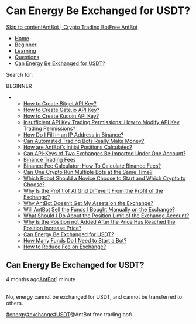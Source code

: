 # Can Energy Be Exchanged for USDT?

[Skip to content](https://www.antrade.io/guide/docs/en/energy-exchange-usdt/#content)[AntBot | Crypto Trading Bot](https://www.antrade.io/guide/docs/en/)[Free AntBot](https://antrade.io/)

* [Home](https://www.antrade.io/guide/docs/en)
* [Beginner](https://www.antrade.io/guide/docs/en/en-beginner/)
* [Learning](https://www.antrade.io/guide/docs/en/en-learning/)
* [Questions](https://www.antrade.io/guide/docs/en/en-questions/)
* [Can Energy Be Exchanged for USDT?](https://www.antrade.io/guide/docs/en/energy-exchange-usdt/)

Search for:

BEGINNER

*
  * [How to Create Bitget API Key?](https://www.antrade.io/guide/docs/en/binding\_bitget/)
  * [How to Create Gate.io API Key?](https://www.antrade.io/guide/docs/en/binding\_gateio/)
  * [How to Create Kucoin API Key?](https://www.antrade.io/guide/docs/en/binding\_kucoin/)
  * [Insufficient API Key Trading Permissions: How to Modify API Key Trading Permissions?](https://www.antrade.io/guide/docs/en/insufficient-api-trading-permissions/)
  * [How Do I Fill in an IP Address in Binance?](https://www.antrade.io/guide/docs/en/ip-address-of-binance/)
  * [Can Automated Trading Bots Really Make Money?](https://www.antrade.io/guide/docs/en/robots-make-money/)
  * [How are AntBot’s Initial Positions Calculated?](https://www.antrade.io/guide/docs/en/antbots-initial-positions-calculated/)
  * [Can API-Keys of Two Exchanges Be Imported Under One Account?](https://www.antrade.io/guide/docs/en/two-api-keys-under-one-account/)
  * [Binance Trading Fees](https://www.antrade.io/guide/docs/en/binance-trading-fees/)
  * [Binance Fee Calculator: How To Calculate Binance Fees?](https://www.antrade.io/guide/docs/en/binance-fee-calculator-how-to-calculate-binance-fees/)
  * [Can One Crypto Run Multiple Bots at the Same Time?](https://www.antrade.io/guide/docs/en/one-crypto-run-multiple-bots/)
  * [Which Robot Should a Novice Choose to Start and Which Crypto to Choose?](https://www.antrade.io/guide/docs/en/novice-choose-bot-and-crypto/)
  * [Why Is the Profit of AI Grid Different From the Profit of the Exchange?](https://www.antrade.io/guide/docs/en/the-profit-difference-in-ai-grid-and-exchange/)
  * [Why AntBot Doesn’t Get My Assets on the Exchange?](https://www.antrade.io/guide/docs/en/why-doesnt-get-assets/)
  * [Will AntBot Sell the Funds I Bought Manually on the Exchange?](https://www.antrade.io/guide/docs/en/will-antbot-sell-funds-i-bought/)
  * [What Should I Do About the Position Limit of the Exchange Account?](https://www.antrade.io/guide/docs/en/position-limit-of-exchange-account/)
  * [Why Is the Position not Added After the Price Has Reached the Position Increase Price?](https://www.antrade.io/guide/docs/en/why-is-position-not-added/)
  * [Can Energy Be Exchanged for USDT?](https://www.antrade.io/guide/docs/en/energy-exchange-usdt/)
  * [How Many Funds Do I Need to Start a Bot?](https://www.antrade.io/guide/docs/en/funds-to-start-bot/)
  * [How to Reduce Fee on Exchange?](https://www.antrade.io/guide/docs/en/reduce-fee-on-exchange/)

## Can Energy Be Exchanged for USDT?

4 months ago[AntBot](https://www.antrade.io/guide/docs/en/author/antbot/)1 minute

\
No, energy cannot be exchanged for USDT, and cannot be transferred to others.

[#energy](https://www.antrade.io/guide/docs/en/tag/energy/)[#exchange](https://www.antrade.io/guide/docs/en/tag/exchange/)[#USDT](https://www.antrade.io/guide/docs/en/tag/usdt/)@AntBot free trading bot\
